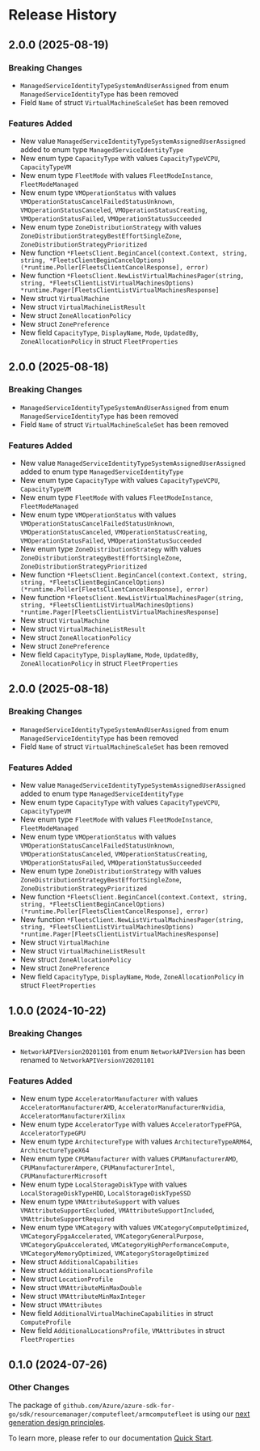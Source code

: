 # Release History

## 2.0.0 (2025-08-19)
### Breaking Changes

- `ManagedServiceIdentityTypeSystemAndUserAssigned` from enum `ManagedServiceIdentityType` has been removed
- Field `Name` of struct `VirtualMachineScaleSet` has been removed

### Features Added

- New value `ManagedServiceIdentityTypeSystemAssignedUserAssigned` added to enum type `ManagedServiceIdentityType`
- New enum type `CapacityType` with values `CapacityTypeVCPU`, `CapacityTypeVM`
- New enum type `FleetMode` with values `FleetModeInstance`, `FleetModeManaged`
- New enum type `VMOperationStatus` with values `VMOperationStatusCancelFailedStatusUnknown`, `VMOperationStatusCanceled`, `VMOperationStatusCreating`, `VMOperationStatusFailed`, `VMOperationStatusSucceeded`
- New enum type `ZoneDistributionStrategy` with values `ZoneDistributionStrategyBestEffortSingleZone`, `ZoneDistributionStrategyPrioritized`
- New function `*FleetsClient.BeginCancel(context.Context, string, string, *FleetsClientBeginCancelOptions) (*runtime.Poller[FleetsClientCancelResponse], error)`
- New function `*FleetsClient.NewListVirtualMachinesPager(string, string, *FleetsClientListVirtualMachinesOptions) *runtime.Pager[FleetsClientListVirtualMachinesResponse]`
- New struct `VirtualMachine`
- New struct `VirtualMachineListResult`
- New struct `ZoneAllocationPolicy`
- New struct `ZonePreference`
- New field `CapacityType`, `DisplayName`, `Mode`, `UpdatedBy`, `ZoneAllocationPolicy` in struct `FleetProperties`


## 2.0.0 (2025-08-18)
### Breaking Changes

- `ManagedServiceIdentityTypeSystemAndUserAssigned` from enum `ManagedServiceIdentityType` has been removed
- Field `Name` of struct `VirtualMachineScaleSet` has been removed

### Features Added

- New value `ManagedServiceIdentityTypeSystemAssignedUserAssigned` added to enum type `ManagedServiceIdentityType`
- New enum type `CapacityType` with values `CapacityTypeVCPU`, `CapacityTypeVM`
- New enum type `FleetMode` with values `FleetModeInstance`, `FleetModeManaged`
- New enum type `VMOperationStatus` with values `VMOperationStatusCancelFailedStatusUnknown`, `VMOperationStatusCanceled`, `VMOperationStatusCreating`, `VMOperationStatusFailed`, `VMOperationStatusSucceeded`
- New enum type `ZoneDistributionStrategy` with values `ZoneDistributionStrategyBestEffortSingleZone`, `ZoneDistributionStrategyPrioritized`
- New function `*FleetsClient.BeginCancel(context.Context, string, string, *FleetsClientBeginCancelOptions) (*runtime.Poller[FleetsClientCancelResponse], error)`
- New function `*FleetsClient.NewListVirtualMachinesPager(string, string, *FleetsClientListVirtualMachinesOptions) *runtime.Pager[FleetsClientListVirtualMachinesResponse]`
- New struct `VirtualMachine`
- New struct `VirtualMachineListResult`
- New struct `ZoneAllocationPolicy`
- New struct `ZonePreference`
- New field `CapacityType`, `DisplayName`, `Mode`, `UpdatedBy`, `ZoneAllocationPolicy` in struct `FleetProperties`


## 2.0.0 (2025-08-18)
### Breaking Changes

- `ManagedServiceIdentityTypeSystemAndUserAssigned` from enum `ManagedServiceIdentityType` has been removed
- Field `Name` of struct `VirtualMachineScaleSet` has been removed

### Features Added

- New value `ManagedServiceIdentityTypeSystemAssignedUserAssigned` added to enum type `ManagedServiceIdentityType`
- New enum type `CapacityType` with values `CapacityTypeVCPU`, `CapacityTypeVM`
- New enum type `FleetMode` with values `FleetModeInstance`, `FleetModeManaged`
- New enum type `VMOperationStatus` with values `VMOperationStatusCancelFailedStatusUnknown`, `VMOperationStatusCanceled`, `VMOperationStatusCreating`, `VMOperationStatusFailed`, `VMOperationStatusSucceeded`
- New enum type `ZoneDistributionStrategy` with values `ZoneDistributionStrategyBestEffortSingleZone`, `ZoneDistributionStrategyPrioritized`
- New function `*FleetsClient.BeginCancel(context.Context, string, string, *FleetsClientBeginCancelOptions) (*runtime.Poller[FleetsClientCancelResponse], error)`
- New function `*FleetsClient.NewListVirtualMachinesPager(string, string, *FleetsClientListVirtualMachinesOptions) *runtime.Pager[FleetsClientListVirtualMachinesResponse]`
- New struct `VirtualMachine`
- New struct `VirtualMachineListResult`
- New struct `ZoneAllocationPolicy`
- New struct `ZonePreference`
- New field `CapacityType`, `DisplayName`, `Mode`, `ZoneAllocationPolicy` in struct `FleetProperties`


## 1.0.0 (2024-10-22)
### Breaking Changes

- `NetworkAPIVersion20201101` from enum `NetworkAPIVersion` has been renamed to `NetworkAPIVersionV20201101`

### Features Added

- New enum type `AcceleratorManufacturer` with values `AcceleratorManufacturerAMD`, `AcceleratorManufacturerNvidia`, `AcceleratorManufacturerXilinx`
- New enum type `AcceleratorType` with values `AcceleratorTypeFPGA`, `AcceleratorTypeGPU`
- New enum type `ArchitectureType` with values `ArchitectureTypeARM64`, `ArchitectureTypeX64`
- New enum type `CPUManufacturer` with values `CPUManufacturerAMD`, `CPUManufacturerAmpere`, `CPUManufacturerIntel`, `CPUManufacturerMicrosoft`
- New enum type `LocalStorageDiskType` with values `LocalStorageDiskTypeHDD`, `LocalStorageDiskTypeSSD`
- New enum type `VMAttributeSupport` with values `VMAttributeSupportExcluded`, `VMAttributeSupportIncluded`, `VMAttributeSupportRequired`
- New enum type `VMCategory` with values `VMCategoryComputeOptimized`, `VMCategoryFpgaAccelerated`, `VMCategoryGeneralPurpose`, `VMCategoryGpuAccelerated`, `VMCategoryHighPerformanceCompute`, `VMCategoryMemoryOptimized`, `VMCategoryStorageOptimized`
- New struct `AdditionalCapabilities`
- New struct `AdditionalLocationsProfile`
- New struct `LocationProfile`
- New struct `VMAttributeMinMaxDouble`
- New struct `VMAttributeMinMaxInteger`
- New struct `VMAttributes`
- New field `AdditionalVirtualMachineCapabilities` in struct `ComputeProfile`
- New field `AdditionalLocationsProfile`, `VMAttributes` in struct `FleetProperties`


## 0.1.0 (2024-07-26)
### Other Changes

The package of `github.com/Azure/azure-sdk-for-go/sdk/resourcemanager/computefleet/armcomputefleet` is using our [next generation design principles](https://azure.github.io/azure-sdk/general_introduction.html).

To learn more, please refer to our documentation [Quick Start](https://aka.ms/azsdk/go/mgmt).